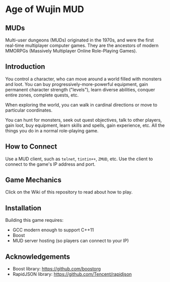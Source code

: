 # Age of Wujin MUD

## MUDs

Multi-user dungeons (MUDs) originated in the 1970s, and were the first real-time multiplayer computer games. They are the ancestors of modern MMORPGs (Massively Multiplayer Online Role-Playing Games).

## Introduction

You control a character, who can move around a world filled with monsters and loot. You can buy progressively-more-powerful equipment, gain permanent character strength ("levels"), learn diverse abilities, conquer entire zones, complete quests, etc.

When exploring the world, you can walk in cardinal directions or move to particular coordinates.

You can hunt for monsters, seek out quest objectives, talk to other players, gain loot, buy equipment, learn skills and spells, gain experience, etc. All the things you do in a normal role-playing game.

## How to Connect

Use a MUD client, such as `telnet`, `tintin++`, `ZMUD`, etc. Use the client to connect to the game's IP address and port.

## Game Mechanics

Click on the Wiki of this repository to read about how to play.

## Installation

Building this game requires:

* GCC modern enough to support C++11
* Boost
* MUD server hosting (so players can connect to your IP)

## Acknowledgements

* Boost library: https://github.com/boostorg
* RapidJSON library: https://github.com/Tencent/rapidjson
